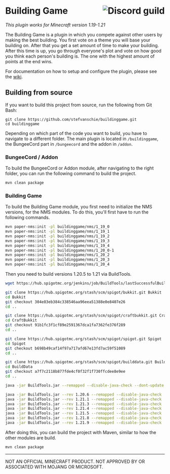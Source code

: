 # Building Game <a href="https://discord.gg/5AJEGXG"><img align="right" src="https://img.shields.io/discord/389784128700153868?logo=Discord&logoColor=white&label=Discord" alt="Discord guild"></a>

*This plugin works for Minecraft version 1.19-1.21*

The Building Game is a plugin in which you compete against other users by making the best building. You first vote on a theme you will base your building on. After that you get a set amount of time to make your building. After this time is up, you go through everyone's plot and vote on how good you think each person's building is. The one with the highest amount of points at the end wins.

For documentation on how to setup and configure the plugin, please see the [wiki](https://github.com/stefvanschie/buildinggame/wiki).

## Building from source
If you want to build this project from source, run the following from Git Bash:

    git clone https://github.com/stefvanschie/buildinggame.git
    cd buildinggame

Depending on which part of the code you want to build, you have to navigate to a different folder. The main plugin is located in `/buildinggame`, the BungeeCord part in `/bungeecord` and the addon in `/addon`.

### BungeeCord / Addon
To build the BungeeCord or Addon module, after navigating to the right folder, you can run the following command to build the project.

```bash
mvn clean package
```

### Building Game
To build the Building Game module, you first need to initialize the NMS versions, for the NMS modules. To do this, you'll first have to run the following commands.

```bash
mvn paper-nms:init -pl buildinggame/nms/1_19_0
mvn paper-nms:init -pl buildinggame/nms/1_19_1
mvn paper-nms:init -pl buildinggame/nms/1_19_2
mvn paper-nms:init -pl buildinggame/nms/1_19_3
mvn paper-nms:init -pl buildinggame/nms/1_19_4
mvn paper-nms:init -pl buildinggame/nms/1_20_0-1
mvn paper-nms:init -pl buildinggame/nms/1_20_2
mvn paper-nms:init -pl buildinggame/nms/1_20_3
mvn paper-nms:init -pl buildinggame/nms/1_20_4
```

Then you need to build versions 1.20.5 to 1.21 via BuildTools.

```bash
wget https://hub.spigotmc.org/jenkins/job/BuildTools/lastSuccessfulBuild/artifact/target/BuildTools.jar -O BuildTools.jar

git clone https://hub.spigotmc.org/stash/scm/spigot/bukkit.git Bukkit
cd Bukkit
git checkout 304e83eb384c338546aa96eea51388e0e8407e26
cd ..

git clone https://hub.spigotmc.org/stash/scm/spigot/craftbukkit.git CraftBukkit
cd CraftBukkit
git checkout 91b1fc3f1cf89e2591367dca1fa7362fe376f289
cd ..

git clone https://hub.spigotmc.org/stash/scm/spigot/spigot.git Spigot
cd Spigot
git checkout b698b49caf14f97a717afd67e13fd7ac59f51089
cd ..

git clone https://hub.spigotmc.org/stash/scm/spigot/builddata.git BuildData
cd BuildData
git checkout a7f7c2118b877fde4cf0f32f1f730ffcdee8e9ee
cd ..

java -jar BuildTools.jar --remapped --disable-java-check --dont-update

java -jar BuildTools.jar --rev 1.20.6 --remapped --disable-java-check
java -jar BuildTools.jar --rev 1.21.1 --remapped --disable-java-check
java -jar BuildTools.jar --rev 1.21.3 --remapped --disable-java-check
java -jar BuildTools.jar --rev 1.21.4 --remapped --disable-java-check
java -jar BuildTools.jar --rev 1.21.5 --remapped --disable-java-check
java -jar BuildTools.jar --rev 1.21.8 --remapped --disable-java-check
java -jar BuildTools.jar --rev 1.21.9 --remapped --disable-java-check
```

After doing this, you can build the project with Maven, similar to how the other modules are build.

```bash
mvn clean package
```

---

NOT AN OFFICIAL MINECRAFT PRODUCT. NOT APPROVED BY OR ASSOCIATED WITH MOJANG OR MICROSOFT.
